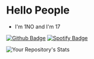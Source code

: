 # Hello People
- I'm 1NO and I'm 17

[![Github Badge](https://img.shields.io/badge/-Github-000?style=quare&labelColor=000&logo=Github&logoColor=white&link=link)](link)
[![Spotify Badge](https://img.shields.io/badge/-Spotify-1ED760?style=flat-quare&labelColor=1ED760&logo=spotify&logoColor=white&link=https://open.spotify.com/user/31iibwz2ceqa7ucp7ax77cibm3ia?si=3b62ddb5d98d4e7e)](https://open.spotify.com/user/31iibwz2ceqa7ucp7ax77cibm3ia?si=3b62ddb5d98d4e7e)

![Your Repository's Stats](https://github-readme-stats.vercel.app/api?username=1NO26&show_icons=true)
